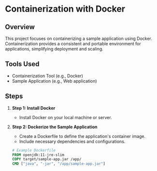# Containerization with Docker

## Overview
This project focuses on containerizing a sample application using Docker. Containerization provides a consistent and portable environment for applications, simplifying deployment and scaling.

## Tools Used
- Containerization Tool (e.g., Docker)
- Sample Application (e.g., Web application)

## Steps
1. **Step 1: Install Docker**
   - Install Docker on your local machine or server.

2. **Step 2: Dockerize the Sample Application**
   - Create a Dockerfile to define the application's container image.
   - Include necessary dependencies and configurations.

   ```dockerfile
   # Example Dockerfile
   FROM openjdk:11-jre-slim
   COPY target/sample-app.jar /app/
   CMD ["java", "-jar", "/app/sample-app.jar"]
